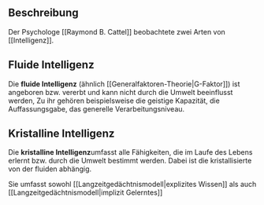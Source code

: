 ## Beschreibung
Der Psychologe [[Raymond B. Cattel]] beobachtete zwei Arten von [[Intelligenz]].

## Fluide Intelligenz
Die **fluide Intelligenz** (ähnlich [[Generalfaktoren-Theorie|G-Faktor]]) ist angeboren bzw. vererbt und kann nicht durch die Umwelt beeinflusst werden, Zu ihr gehören beispielsweise die geistige Kapazität, die Auffassungsgabe, das generelle Verarbeitungsniveau.

## Kristalline Intelligenz
Die **kristalline Intelligenz**umfasst alle Fähigkeiten, die im Laufe des Lebens erlernt bzw. durch die Umwelt bestimmt werden. Dabei ist die kristallisierte von der fluiden abhängig.

Sie umfasst sowohl [[Langzeitgedächtnismodell|explizites Wissen]] als auch [[Langzeitgedächtnismodell|implizit Gelerntes]]